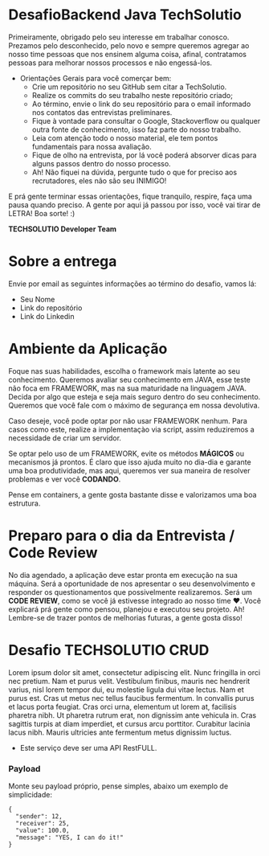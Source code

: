 # DesafioBackend Java TechSolutio

Primeiramente, obrigado pelo seu interesse em trabalhar conosco. Prezamos pelo desconhecido, pelo novo e sempre queremos agregar ao nosso time pessoas que nos ensinem alguma coisa, afinal, contratamos pessoas para melhorar nossos processos e não engessá-los.

- Orientações Gerais para você comerçar bem:
  - Crie um repositório no seu GitHub sem citar a TechSolutio.
  - Realize os commits do seu trabalho neste repositório criado;
  - Ao término, envie o link do seu repositório para o email informado nos contatos das entrevistas preliminares.
  - Fique à vontade para consultar o Google, Stackoverflow ou qualquer outra fonte de conhecimento, isso faz parte do nosso trabalho.
  - Leia com atenção todo o nosso material, ele tem pontos fundamentais para nossa avaliação.
  - Fique de olho na entrevista, por lá você poderá absorver dicas para alguns passos dentro do nosso processo.
  - Ah! Não fiquei na dúvida, pergunte tudo o que for preciso aos recrutadores, eles não são seu INIMIGO!

E prá gente terminar essas orientações, fique tranquilo, respire, faça uma pausa quando preciso. A gente por aqui já passou por isso, você vai tirar de LETRA! Boa sorte! :)

**TECHSOLUTIO Developer Team**

# Sobre a entrega
Envie por email as seguintes informações ao término do desafio, vamos lá:

- Seu Nome
- Link do repositório
- Link do Linkedin

# Ambiente da Aplicação
Foque nas suas habilidades, escolha o framework mais latente ao seu conhecimento. Queremos avaliar seu conhecimento em JAVA, esse teste não foca em FRAMEWORK, mas na sua maturidade na linguagem JAVA. Decida por algo que esteja e seja mais seguro dentro do seu conhecimento. Queremos que você fale com o máximo de segurança em nossa devolutiva.

Caso deseje, você pode optar por não usar FRAMEWORK nenhum. Para casos como este, realize a implementaçào via script, assim reduziremos a necessidade de criar um servidor.

Se optar pelo uso de um FRAMEWORK, evite os métodos **MÁGICOS** ou mecanismos já prontos. É claro que isso ajuda muito no dia-dia e garante uma boa produtividade, mas aqui, queremos ver sua maneira de resolver problemas e ver você **CODANDO**.

Pense em containers, a gente gosta bastante disse e valorizamos uma boa estrutura.

# Preparo para o dia da Entrevista / Code Review

No dia agendado, a aplicação deve estar pronta em execução na sua máquina. Será a oportunidade de nos apresentar o seu desenvolvimento e responder os questionamentos que possivelmente realizaremos. Será um **CODE REVIEW**, como se você já estivesse integrado ao nosso time ❤️. Você explicará prá gente como pensou, planejou e executou seu projeto. Ah! Lembre-se de trazer pontos de melhorias futuras, a gente gosta disso!

# Desafio TECHSOLUTIO CRUD

Lorem ipsum dolor sit amet, consectetur adipiscing elit. Nunc fringilla in orci nec pretium. Nam et purus velit. Vestibulum finibus, mauris nec hendrerit varius, nisl lorem tempor dui, eu molestie ligula dui vitae lectus. Nam et purus est. Cras ut metus nec tellus faucibus fermentum. In convallis purus et lacus porta feugiat. Cras orci urna, elementum ut lorem at, facilisis pharetra nibh. Ut pharetra rutrum erat, non dignissim ante vehicula in. Cras sagittis turpis at diam imperdiet, et cursus arcu porttitor. Curabitur lacinia lacus nibh. Mauris ultricies ante fermentum metus dignissim luctus.

- Este serviço deve ser uma API RestFULL.

### Payload

Monte seu payload próprio, pense simples, abaixo um exemplo de simplicidade:

```
{
  "sender": 12,
  "receiver": 25,
  "value": 100.0,
  "message": "YES, I can do it!"
}
```

